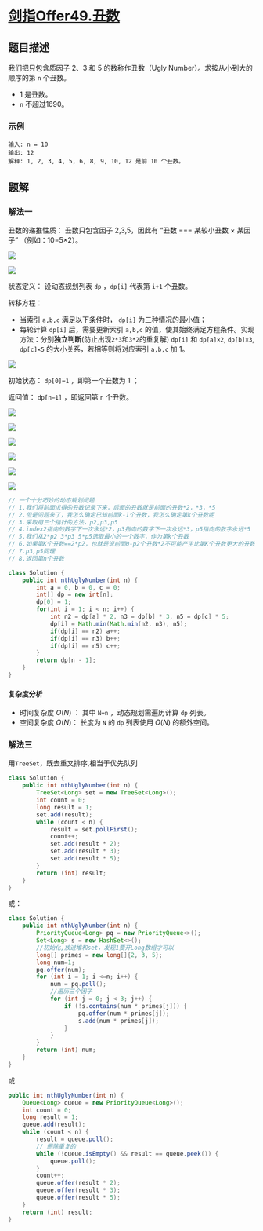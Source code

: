 # [剑指Offer49.丑数](https://leetcode-cn.com/problems/chou-shu-lcof/)
## 题目描述
我们把只包含质因子 2、3 和 5 的数称作丑数（Ugly Number）。求按从小到大的顺序的第 `n` 个丑数。

- 1 是丑数。
- `n` 不超过1690。
### 示例
```
输入: n = 10
输出: 12
解释: 1, 2, 3, 4, 5, 6, 8, 9, 10, 12 是前 10 个丑数。
```
## 题解
### 解法一
丑数的递推性质： 丑数只包含因子 2,3,5，因此有 “丑数 === 某较小丑数 × 某因子” （例如：10=5×2）。

![](https://picgp.oss-cn-beijing.aliyuncs.com/img/20201007201339.png)

![](https://picgp.oss-cn-beijing.aliyuncs.com/img/20201007201416.png)

状态定义： 设动态规划列表 `dp` ，`dp[i]` 代表第 `i+1` 个丑数。

转移方程：

- 当索引 `a,b,c` 满足以下条件时， `dp[i]` 为三种情况的最小值；
- 每轮计算 `dp[i]` 后，需要更新索引 `a,b,c` 的值，使其始终满足方程条件。实现方法：分别**独立判断**(防止出现`2*3`和`3*2`的重复解) `dp[i]` 和 `dp[a]×2`, `dp[b]×3`, `dp[c]×5` 的大小关系，若相等则将对应索引 `a,b,c` 加 1。

![](https://picgp.oss-cn-beijing.aliyuncs.com/img/20201007201647.png)

初始状态： `dp[0]=1` ，即第一个丑数为 1 ；

返回值： `dp[n−1]` ，即返回第 `n` 个丑数。

![](https://picgp.oss-cn-beijing.aliyuncs.com/img/20201007202248.png)

![](https://picgp.oss-cn-beijing.aliyuncs.com/img/20201007202259.png)

![](https://picgp.oss-cn-beijing.aliyuncs.com/img/20201007202309.png)

![](https://picgp.oss-cn-beijing.aliyuncs.com/img/20201007202321.png)

![](https://picgp.oss-cn-beijing.aliyuncs.com/img/20201007202333.png)

![](https://picgp.oss-cn-beijing.aliyuncs.com/img/20201007202342.png)
```java
// 一个十分巧妙的动态规划问题
// 1.我们将前面求得的丑数记录下来，后面的丑数就是前面的丑数*2，*3，*5
// 2.但是问题来了，我怎么确定已知前面k-1个丑数，我怎么确定第k个丑数呢
// 3.采取用三个指针的方法，p2,p3,p5
// 4.index2指向的数字下一次永远*2，p3指向的数字下一次永远*3，p5指向的数字永远*5
// 5.我们从2*p2 3*p3 5*p5选取最小的一个数字，作为第k个丑数
// 6.如果第K个丑数==2*p2，也就是说前面0-p2个丑数*2不可能产生比第K个丑数更大的丑数了，所以p2++
// 7.p3,p5同理
// 8.返回第n个丑数

class Solution {
    public int nthUglyNumber(int n) {
        int a = 0, b = 0, c = 0;
        int[] dp = new int[n];
        dp[0] = 1;
        for(int i = 1; i < n; i++) {
            int n2 = dp[a] * 2, n3 = dp[b] * 3, n5 = dp[c] * 5;
            dp[i] = Math.min(Math.min(n2, n3), n5);
            if(dp[i] == n2) a++;
            if(dp[i] == n3) b++;
            if(dp[i] == n5) c++;
        }
        return dp[n - 1];
    }
}
```
#### 复杂度分析
- 时间复杂度 $O(N)$ ： 其中 `N=n` ，动态规划需遍历计算 `dp` 列表。
- 空间复杂度 $O(N)$： 长度为 `N` 的 `dp` 列表使用 $O(N)$ 的额外空间。

### 解法三
用`TreeSet`，既去重又排序,相当于优先队列
```java
class Solution {
    public int nthUglyNumber(int n) {
        TreeSet<Long> set = new TreeSet<Long>();
        int count = 0;
        long result = 1;
        set.add(result);
        while (count < n) {
            result = set.pollFirst();
            count++;
            set.add(result * 2);
            set.add(result * 3);
            set.add(result * 5);
        }
        return (int) result;
    }
}
```
或：
```java
class Solution {
    public int nthUglyNumber(int n) {
        PriorityQueue<Long> pq = new PriorityQueue<>();
        Set<Long> s = new HashSet<>();
        //初始化,放进堆和set，发现1要开Long数组才可以
        long[] primes = new long[]{2, 3, 5};
        long num=1;
        pq.offer(num);
        for (int i = 1; i <=n; i++) {
            num = pq.poll();
            //遍历三个因子
            for (int j = 0; j < 3; j++) {
                if (!s.contains(num * primes[j])) {
                    pq.offer(num * primes[j]);
                    s.add(num * primes[j]);
                }
            }
        }
        return (int) num;
    }
}
```
或
```java
public int nthUglyNumber(int n) {
    Queue<Long> queue = new PriorityQueue<Long>();
    int count = 0;
    long result = 1;
    queue.add(result);
    while (count < n) {
        result = queue.poll();
        // 删除重复的
        while (!queue.isEmpty() && result == queue.peek()) {
            queue.poll();
        }
        count++;
        queue.offer(result * 2);
        queue.offer(result * 3);
        queue.offer(result * 5);
    }
    return (int) result;
}
```